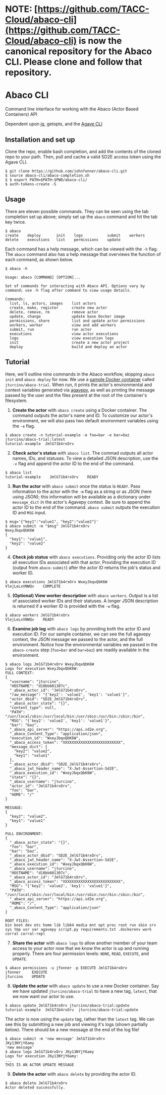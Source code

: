 # NOTE: [https://github.com/TACC-Cloud/abaco-cli](https://github.com/TACC-Cloud/abaco-cli) is now the canonical repository for the Abaco CLI.  Please clone and follow that repository.

# Abaco CLI

Command line interface for working with the Abaco (Actor Based Containers) API

Dependent upon [jq](https://stedolan.github.io/jq/), getopts, and the [Agave CLI](https://bitbucket.org/agaveapi/cli)

## Installation and set up

Clone the repo, enable bash completion, and add the contents of the cloned repo to your path. Then, pull and cache a valid SD2E access token using the Agave CLI.
```
$ git clone https://github.com/johnfonner/abaco-cli.git
$ source abaco-cli/abaco-completion.sh
$ $ export PATH=$PATH:$PWD/abaco-cli/
$ auth-tokens-create -S
```

## Usage

There are eleven possible commands. They can be seen using the tab completion set up above; simply set up the `abaco` command and hit the tab key twice.
```
$ abaco 
create    deploy       init    logs           submit    workers
delete    executions   list    permissions    update
```

Each command has a help message, which can be viewed with the `-h` flag. The `abaco` command also has a help message that overviews the function of each command, as shown below.
```
$ abaco -h

Usage: abaco [COMMAND] [OPTION]...

Set of commands for interacting with Abaco API. Options vary by 
command; use -h flag after command to view usage details.

Commands:
  list, ls, actors, images    list actors
  create, make, register      create new actor
  delete, remove, rm          remove actor
  update, change              update base Docker image
  permissions, share          list and update actor permissions
  workers, worker             view and add workers
  submit, run                 run actor
  executions                  view actor executions
  logs                        view execution logs
  init                        create a new actor project
  deploy                      build and deploy an actor
```

## Tutorial

Here, we'll outline nine commands in the Abaco workflow, skipping `abaco init` and `abaco deploy` for now. We use a [sample Docker container](https://hub.docker.com/r/jturcino/abaco-trial/) called `jturcino/abaco-trial`. When run, it prints the actor's environmental and context variables generated via [agavepy](https://github.com/TACC/agavepy), as well as printing the message passed by the user and the files present at the root of the container's filesystem.

1. **Create the actor** with `abaco create` using a Docker container. The command outputs the actor's name and ID. To customize our actor's environment, we will also pass two default environment variables using the `-e` flag.
```
$ abaco create -n tutorial-example -e foo=bar -e bar=baz jturcino/abaco-trial:latest
tutorial-example  JmlG71b4rxOrv
```

2. **Check actor's status** with `abaco list`. The commad outputs all actor names, IDs, and statuses. To view a detailed JSON description, use the `-v` flag and append the actor ID to the end of the command.
```
$ abaco list
tutorial-example    JmlG71b4rxOrv    READY
```

3. **Run the actor** with `abaco submit` once the status is `READY`. Pass information to the actor with the `-m` flag as a string or as JSON (here using JSON); this information will be available as a dictionary under `message_dict` in the actor's Agavepy context. Be sure to append the actor ID to the end of the command. `abaco submit` outputs the execution ID and `MSG` input.
```
$ msg='{"key1":"value1", "key2":"value2"}'
$ abaco submit -m "$msg" JmlG71b4rxOrv
WxeyJbqxQbK6W
{
  "key1": "value1",
  "key2": "value2"
}
```

4. **Check job status** with `abaco executions`. Providing only the actor ID lists all execution IDs associated with that actor. Providing the execution ID (output from `abaco-submit`) after the actor ID returns the job's status and worker ID.
```
$ abaco executions JmlG71b4rxOrv WxeyJbqxQbK6W
VlejLeLxVNWQv    COMPLETE
```

5. **(Optional) View worker description** with `abaco workers`. Output is a list of associated worker IDs and their statuses. A longer JSON description is returned if a worker ID is provided with the `-w` flag.
```
$ abaco workers JmlG71b4rxOrv
VlejLeLxVNWQv    READY
```

6. **Examine job log** with `abaco logs` by providing both the actor ID and execution ID. For our sample container, we can see the full agavepy context, the JSON message we passed to the actor, and the full environment. Notice how the environmental variables we passed in the `abaco-create` step (`foo=bar` and `bar=baz`) are readily available in the environment.
```
$ abaco logs JmlG71b4rxOrv WxeyJbqxQbK6W
Logs for execution WxeyJbqxQbK6W:
FULL CONTEXT:
{
  "username": "jturcino", 
  "HOSTNAME": "d10bb601307c", 
  "_abaco_actor_id": "JmlG71b4rxOrv", 
  "raw_message": "{'key2': 'value2', 'key1': 'value1'}", 
  "actor_dbid": "SD2E_JmlG71b4rxOrv", 
  "_abaco_actor_state": "{}", 
  "content_type": null, 
  "PATH": "/usr/local/sbin:/usr/local/bin:/usr/sbin:/usr/bin:/sbin:/bin", 
  "MSG": "{'key2': 'value2', 'key1': 'value1'}", 
  "bar": "baz", 
  "_abaco_api_server": "https://api.sd2e.org", 
  "_abaco_Content_Type": "application/json", 
  "execution_id": "WxeyJbqxQbK6W", 
  "_abaco_access_token": "XXXXXXXXXXXXXXXXXXXXXXXXXX", 
  "message_dict": {
    "key2": "value2", 
    "key1": "value1"
  }, 
  "_abaco_actor_dbid": "SD2E_JmlG71b4rxOrv", 
  "_abaco_jwt_header_name": "X-Jwt-Assertion-Sd2E", 
  "_abaco_execution_id": "WxeyJbqxQbK6W", 
  "state": "{}", 
  "_abaco_username": "jturcino", 
  "actor_id": "JmlG71b4rxOrv", 
  "foo": "bar", 
  "HOME": "/"
}

MESSAGE:
{
  "key2": "value2", 
  "key1": "value1"
}

FULL ENVIRONMENT:
{
  "_abaco_actor_state": "{}", 
  "foo": "bar", 
  "bar": "baz", 
  "_abaco_actor_dbid": "SD2E_JmlG71b4rxOrv", 
  "_abaco_jwt_header_name": "X-Jwt-Assertion-Sd2E", 
  "_abaco_execution_id": "WxeyJbqxQbK6W", 
  "_abaco_username": "jturcino", 
  "HOSTNAME": "d10bb601307c", 
  "_abaco_actor_id": "JmlG71b4rxOrv", 
  "_abaco_access_token": "XXXXXXXXXXXXXXXXXXXXXXXXXX", 
  "MSG": "{'key2': 'value2', 'key1': 'value1'}", 
  "PATH": "/usr/local/sbin:/usr/local/bin:/usr/sbin:/usr/bin:/sbin:/bin", 
  "_abaco_api_server": "https://api.sd2e.org", 
  "HOME": "/", 
  "_abaco_Content_Type": "application/json"
}

ROOT FILES:
bin boot dev etc home lib lib64 media mnt opt proc root run sbin srv 
sys tmp usr var agavepy script.py requirements.txt .dockerenv work 
corral corral-repl
```

7. **Share the actor** with `abaco logs` to allow another member of your team access to your actor now that we know the actor is up and running properly. There are four permission levels: `NONE`, `READ`, `EXECUTE`, and `UPDATE`.
```
$ abaco permissions -u jfonner -p EXECUTE JmlG71b4rxOrv
jfonner     EXECUTE
jturcino    UPDATE
```

8. **Update the actor** with `abaco update` to use a new Docker container. Say we have updated `jturcino/abaco-trial` to have a new tag, `latest`, that we now want our actor to use. 
```
$ abaco update JmlG71b4rxOrv jturcino/abaco-trial:update
tutorial-example  JmlG71b4rxOrv  jturcino/abaco-trial:update
```
The actor is now using the `update` tag, rather than the `latest` tag. We can see this by submitting a new job and viewing it's logs (shown partially below). There should be a new message at the end of the log file!
```
$ abaco submit -m 'new message' JmlG71b4rxOrv
JKy13NYjY6amy
'new message'
$ abaco logs JmlG71b4rxOrv JKy13NYjY6amy
Logs for execution JKy13NYjY6amy:
...
THIS IS AN ACTOR UPDATE MESSAGE
```

9. **Delete the actor** with `abaco delete` by providing the actor ID.
```
$ abaco delete JmlG71b4rxOrv
Actor deleted successfully.
```

